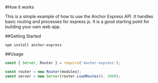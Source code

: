 #How it works

This is a simple example of how to use the Anchor Express API. It handles basic routing and processes for express js. It is a good starting point for building your own web app.

##Getting Started

`npm install anchor-express`

##Usage

```javascript
const { Server, Router } = require('anchor-express');

const router = new Router(modules);
const server = new Server(router.LoadRoutes(), 3000);
```
